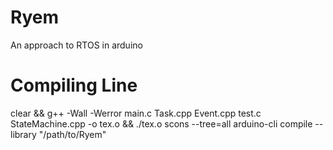 # Ryem
An approach to RTOS in arduino
# Compiling Line
clear && g++ -Wall -Werror main.c Task.cpp Event.cpp test.c StateMachine.cpp -o tex.o && ./tex.o
scons --tree=all
arduino-cli compile --library "/path/to/Ryem"
